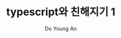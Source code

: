 ---
layout: post
title: typescript와 친해지기 1
data: 2019-01-16
description: 
img: ./play-typescript-1/logo.jpg
tags: [typescript]
author: Do Young An
---